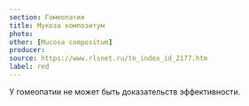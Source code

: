 ```yaml
---
section: Гомеопатия
title: Мукоза композитум
photo: 
other: [Mucosa compositum]
producer: 
source: https://www.rlsnet.ru/tn_index_id_2177.htm
label: red
---
```


У гомеопатии не может быть доказательств эффективности.
